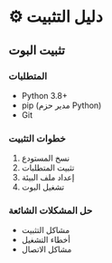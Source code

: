 # ⚙️ دليل التثبيت

## تثبيت البوت

### المتطلبات
- Python 3.8+
- pip (مدير حزم Python)
- Git

### خطوات التثبيت
1. نسخ المستودع
2. تثبيت المتطلبات
3. إعداد ملف البيئة
4. تشغيل البوت

### حل المشكلات الشائعة
- مشاكل التثبيت
- أخطاء التشغيل
- مشاكل الاتصال